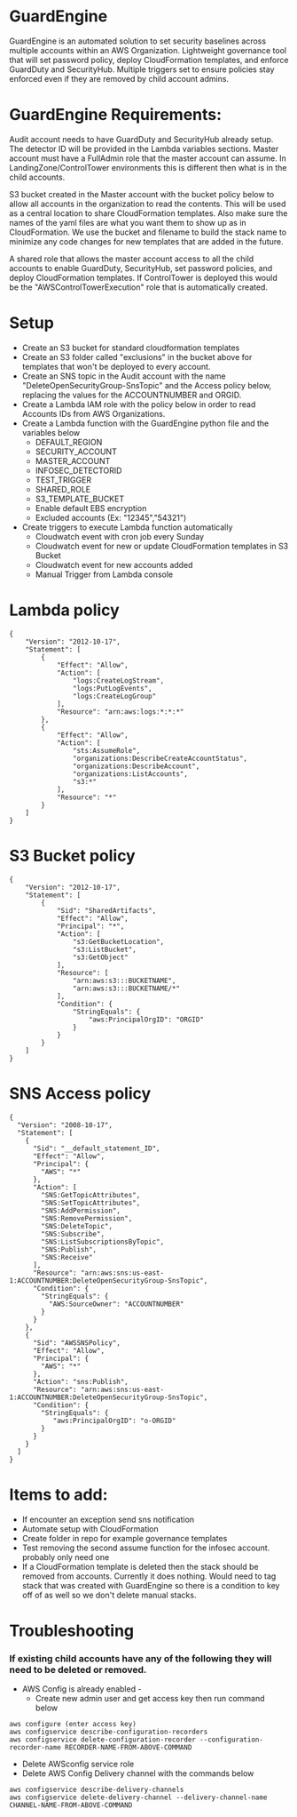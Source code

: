# GuardEngine
GuardEngine is an automated solution to set security baselines across multiple accounts within an AWS Organization. Lightweight governance tool that will set password policy, deploy CloudFormation templates, and enforce GuardDuty and SecurityHub. Multiple triggers set to ensure policies stay enforced even if they are removed by child account admins.

# GuardEngine Requirements:
Audit account needs to have GuardDuty and SecurityHub already setup. The detector ID will be provided in the Lambda variables sections.
Master account must have a FullAdmin role that the master account can assume. In LandingZone/ControlTower environments this is different then what is in the child accounts.

S3 bucket created in the Master account with the bucket policy below to allow all accounts in the organization to read the contents. This will be used as a central location to share CloudFormation templates. Also make sure the names of the yaml files are what you want them to show up as in CloudFormation. We use the bucket and filename to build the stack name to minimize any code changes for new templates that are added in the future. 

A shared role that allows the master account access to all the child accounts to enable GuardDuty, SecurityHub, set password policies, and deploy CloudFormation templates. If ControlTower is deployed this would be the "AWSControlTowerExecution" role that is automatically created. 

# Setup
* Create an S3 bucket for standard cloudformation templates
* Create an S3 folder called "exclusions" in the bucket above for templates that won't be deployed to every account.
* Create an SNS topic in the Audit account with the name "DeleteOpenSecurityGroup-SnsTopic" and the Access policy below, replacing the values for the ACCOUNTNUMBER and ORGID.
* Create a Lambda IAM role with the policy below in order to read Accounts IDs from AWS Organizations.
* Create a Lambda function with the GuardEngine python file and the variables below
    * DEFAULT_REGION
    * SECURITY_ACCOUNT
    * MASTER_ACCOUNT
    * INFOSEC_DETECTORID
    * TEST_TRIGGER
    * SHARED_ROLE
    * S3_TEMPLATE_BUCKET
    * Enable default EBS encryption
    * Excluded accounts (Ex: "12345","54321")
* Create triggers to execute Lambda function automatically
    * Cloudwatch event with cron job every Sunday
    * Cloudwatch event for new or update CloudFormation templates in S3 Bucket
    * Cloudwatch event for new accounts added
    * Manual Trigger from Lambda console

# Lambda policy
    {
        "Version": "2012-10-17",
        "Statement": [
            {
                "Effect": "Allow",
                "Action": [
                    "logs:CreateLogStream",
                    "logs:PutLogEvents",
                    "logs:CreateLogGroup"
                ],
                "Resource": "arn:aws:logs:*:*:*"
            },
            {
                "Effect": "Allow",
                "Action": [
                    "sts:AssumeRole",
                    "organizations:DescribeCreateAccountStatus",
                    "organizations:DescribeAccount",
                    "organizations:ListAccounts",
                    "s3:*"
                ],
                "Resource": "*"
            }
        ]
    }

# S3 Bucket policy
    {
        "Version": "2012-10-17",
        "Statement": [
            {
                "Sid": "SharedArtifacts",
                "Effect": "Allow",
                "Principal": "*",
                "Action": [
                    "s3:GetBucketLocation",
                    "s3:ListBucket",
                    "s3:GetObject"
                ],
                "Resource": [
                    "arn:aws:s3:::BUCKETNAME",
                    "arn:aws:s3:::BUCKETNAME/*"
                ],
                "Condition": {
                    "StringEquals": {
                        "aws:PrincipalOrgID": "ORGID"
                    }
                }
            }
        ]
    }

# SNS Access policy
    {
      "Version": "2008-10-17",
      "Statement": [
        {
          "Sid": "__default_statement_ID",
          "Effect": "Allow",
          "Principal": {
            "AWS": "*"
          },
          "Action": [
            "SNS:GetTopicAttributes",
            "SNS:SetTopicAttributes",
            "SNS:AddPermission",
            "SNS:RemovePermission",
            "SNS:DeleteTopic",
            "SNS:Subscribe",
            "SNS:ListSubscriptionsByTopic",
            "SNS:Publish",
            "SNS:Receive"
          ],
          "Resource": "arn:aws:sns:us-east-1:ACCOUNTNUMBER:DeleteOpenSecurityGroup-SnsTopic",
          "Condition": {
            "StringEquals": {
              "AWS:SourceOwner": "ACCOUNTNUMBER"
            }
          }
        },
        {
          "Sid": "AWSSNSPolicy",
          "Effect": "Allow",
          "Principal": {
            "AWS": "*"
          },
          "Action": "sns:Publish",
          "Resource": "arn:aws:sns:us-east-1:ACCOUNTNUMBER:DeleteOpenSecurityGroup-SnsTopic",
          "Condition": {
            "StringEquals": {
               "aws:PrincipalOrgID": "o-ORGID"
            }
          }
        }
      ]
    }

# Items to add:
* If encounter an exception send sns notification
* Automate setup with CloudFormation
* Create folder in repo for example governance templates
* Test removing the second assume function for the infosec account. probably only need one
* If a CloudFormation template is deleted then the stack should be removed from accounts. Currently it does nothing. Would need to tag stack that was created with GuardEngine so there is a condition to key off of as well so we don't delete manual stacks.

# Troubleshooting
### If existing child accounts have any of the following they will need to be deleted or removed. 

* AWS Config is already enabled - 
  * Create new admin user and get access key then run command below
```
aws configure (enter access key)
aws configservice describe-configuration-recorders
aws configservice delete-configuration-recorder --configuration-recorder-name RECORDER-NAME-FROM-ABOVE-COMMAND
```
  * Delete AWSconfig service role
  * Delete AWS Config Delivery channel with the commands below
```
aws configservice describe-delivery-channels
aws configservice delete-delivery-channel --delivery-channel-name CHANNEL-NAME-FROM-ABOVE-COMMAND
```